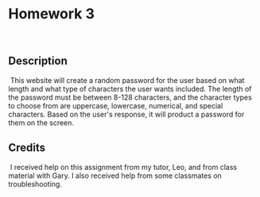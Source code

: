 # Homework 3
​
## Description 
​
This website will create a random password for the user based on what length and what type of characters the user wants included.  The length of the password must be between 8-128 characters, and the character types to choose from are uppercase, lowercase, numerical, and special characters.  Based on the user's response, it will product a password for them on the screen.
​
## Credits
​
I received help on this assignment from my tutor, Leo, and from class material with Gary.  I also received help from some classmates on troubleshooting.
​
